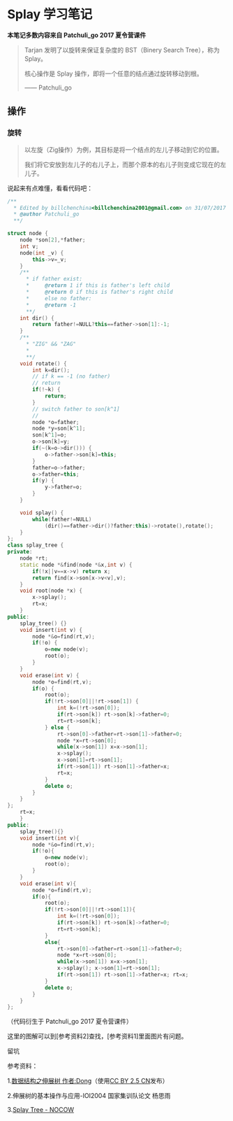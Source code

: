 # Splay 学习笔记

**本笔记多数内容来自 Patchuli_go 2017 夏令营课件**


>Tarjan 发明了以旋转来保证复杂度的 BST（Binery Search Tree），称为 Splay。
>
>核心操作是 Splay 操作，即将一个任意的结点通过旋转移动到根。
>
>—— Patchuli_go

## 操作

### 旋转

>以左旋（Zig操作）为例，其目标是将一个结点的左儿子移动到它的位置。
>
>我们将它安放到左儿子的右儿子上，而那个原本的右儿子则变成它现在的左儿子。

说起来有点难懂，看看代码吧：
```cpp
/**
  * Edited by billchenchina<billchenchina2001@gmail.com> on 31/07/2017
  * @author Patchuli_go
  **/

struct node {
    node *son[2],*father;
    int v;
    node(int _v) {
        this->v=_v;
    }
    /**
      * if father exist:
      *     @return 1 if this is father's left child
      *     @return 0 if this is father's right child
      *     else no father:
      *     @return -1
      **/
    int dir() {
        return father!=NULL?this==father->son[1]:-1;
    }
    /**
      * "ZIG" && "ZAG"
      *
      **/
    void rotate() {
        int k=dir();
        // if k == -1 (no father)
        // return
        if(!~k) {
            return;
        }
        // switch father to son[k^1]
        // 
        node *o=father;
        node *y=son[k^1];
        son[k^1]=o;
        o->son[k]=y;
        if(~(k=o->dir())) {
            o->father->son[k]=this;
        }
        father=o->father;
        o->father=this;
        if(y) {
            y->father=o;
        }
    }

    void splay() {
        while(father!=NULL)
            (dir()==father->dir()?father:this)->rotate(),rotate();
    }
};
class splay_tree {
private:
    node *rt;
    static node *&find(node *&x,int v) {
        if(!x||v==x->v) return x;
        return find(x->son[x->v<v],v);
    }
    void root(node *x) {
        x->splay();
        rt=x;
    }
public:
    splay_tree() {}
    void insert(int v) {
        node *&o=find(rt,v);
        if(!o) {
            o=new node(v);
            root(o);
        }
    }
    void erase(int v) {
        node *o=find(rt,v);
        if(o) {
            root(o);
            if(!rt->son[0]||!rt->son[1]) {
                int k=(!rt->son[0]);
                if(rt->son[k]) rt->son[k]->father=0;
                rt=rt->son[k];
            } else {
                rt->son[0]->father=rt->son[1]->father=0;
                node *x=rt->son[0];
                while(x->son[1]) x=x->son[1];
                x->splay();
                x->son[1]=rt->son[1];
                if(rt->son[1]) rt->son[1]->father=x;
                rt=x;
            }
            delete o;
        }
    }
};
	rt=x;
	}
public:
	splay_tree(){}
	void insert(int v){
		node *&o=find(rt,v);
		if(!o){
			o=new node(v);
			root(o);
		}
	}
	void erase(int v){
		node *o=find(rt,v);
		if(o){
			root(o);
			if(!rt->son[0]||!rt->son[1]){
				int k=(!rt->son[0]);
				if(rt->son[k]) rt->son[k]->father=0;
				rt=rt->son[k];
			}
			else{
				rt->son[0]->father=rt->son[1]->father=0;
				node *x=rt->son[0];
				while(x->son[1]) x=x->son[1];
				x->splay(); x->son[1]=rt->son[1];
				if(rt->son[1]) rt->son[1]->father=x; rt=x;
			}
			delete o;
		}
	}
};
```
（代码衍生于 Patchuli_go 2017 夏令营课件）

这里的图解可以到[参考资料2]查找，[参考资料1]里面图片有问题。


留坑

参考资料：

1.[数据结构之伸展树 作者:Dong](http://dongxicheng.org/structure/splay-tree/)（使用[CC BY 2.5 CN](https://creativecommons.org/licenses/by/2.5/cn/)发布）

2.伸展树的基本操作与应用-IOI2004 国家集训队论文 杨思雨

3.[Splay Tree - NOCOW](http://www.nocow.cn/index.php/Splay_Tree)

